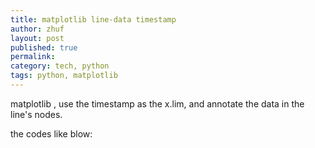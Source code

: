 ```yaml
---
title: matplotlib line-data timestamp
author: zhuf
layout: post
published: true
permalink: 
category: tech, python
tags: python, matplotlib
---
```


matplotlib , use the timestamp as the x.lim, and annotate the data in the line's nodes.

the codes like blow:

<script src="https://gist.github.com/zhuf/25e36189a8401d7fa1f3.js"></script>